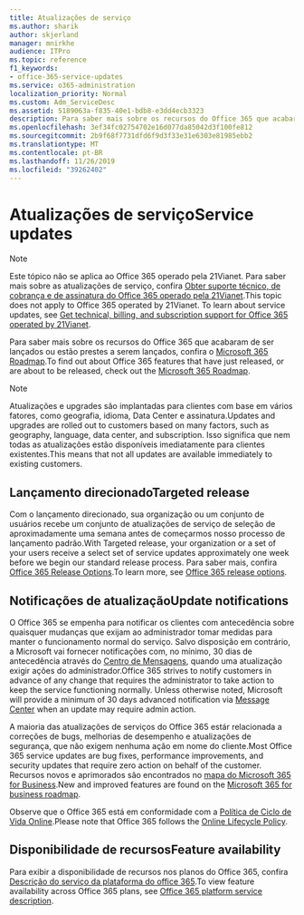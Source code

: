 ```yaml
---
title: Atualizações de serviço
ms.author: sharik
author: skjerland
manager: mnirkhe
audience: ITPro
ms.topic: reference
f1_keywords:
- office-365-service-updates
ms.service: o365-administration
localization_priority: Normal
ms.custom: Adm_ServiceDesc
ms.assetid: 5189063a-f835-40e1-bdb8-e3dd4ecb3323
description: Para saber mais sobre os recursos do Office 365 que acabaram de ser lançados ou estão prestes a serem lançados, confira o Microsoft 365 Roadmap.
ms.openlocfilehash: 3ef34fc02754702e16d077da85042d3f100fe812
ms.sourcegitcommit: 2b9f68f7731dfd6f9d3f33e31e6303e81985ebb2
ms.translationtype: MT
ms.contentlocale: pt-BR
ms.lasthandoff: 11/26/2019
ms.locfileid: "39262402"
---
```

# <a name="service-updates"></a><span data-ttu-id="bf58e-103">Atualizações de serviço</span><span class="sxs-lookup"><span data-stu-id="bf58e-103">Service updates</span></span>

> [!NOTE]
> <span data-ttu-id="bf58e-p101">Este tópico não se aplica ao Office 365 operado pela 21Vianet. Para saber mais sobre as atualizações de serviço, confira [Obter suporte técnico, de cobrança e de assinatura do Office 365 operado pela 21Vianet](https://go.microsoft.com/fwlink/?LinkID=733350&amp;clcid=0x409).</span><span class="sxs-lookup"><span data-stu-id="bf58e-p101">This topic does not apply to Office 365 operated by 21Vianet. To learn about service updates, see [Get technical, billing, and subscription support for Office 365 operated by 21Vianet](https://go.microsoft.com/fwlink/?LinkID=733350&amp;clcid=0x409).</span></span> 
  
<span data-ttu-id="bf58e-106">Para saber mais sobre os recursos do Office 365 que acabaram de ser lançados ou estão prestes a serem lançados, confira o [Microsoft 365 Roadmap](https://go.microsoft.com/fwlink/?LinkId=509914).</span><span class="sxs-lookup"><span data-stu-id="bf58e-106">To find out about Office 365 features that have just released, or are about to be released, check out the [Microsoft 365 Roadmap](https://go.microsoft.com/fwlink/?LinkId=509914).</span></span>
  
> [!NOTE]
> <span data-ttu-id="bf58e-107">Atualizações e upgrades são implantadas para clientes com base em vários fatores, como geografia, idioma, Data Center e assinatura.</span><span class="sxs-lookup"><span data-stu-id="bf58e-107">Updates and upgrades are rolled out to customers based on many factors, such as geography, language, data center, and subscription.</span></span> <span data-ttu-id="bf58e-108">Isso significa que nem todas as atualizações estão disponíveis imediatamente para clientes existentes.</span><span class="sxs-lookup"><span data-stu-id="bf58e-108">This means that not all updates are available immediately to existing customers.</span></span> 
  
## <a name="targeted-release"></a><span data-ttu-id="bf58e-109">Lançamento direcionado</span><span class="sxs-lookup"><span data-stu-id="bf58e-109">Targeted release</span></span>

<span data-ttu-id="bf58e-110">Com o lançamento direcionado, sua organização ou um conjunto de usuários recebe um conjunto de atualizações de serviço de seleção de aproximadamente uma semana antes de começarmos nosso processo de lançamento padrão.</span><span class="sxs-lookup"><span data-stu-id="bf58e-110">With Targeted release, your organization or a set of your users receive a select set of service updates approximately one week before we begin our standard release process.</span></span> <span data-ttu-id="bf58e-111">Para saber mais, confira [Office 365 Release Options](https://docs.microsoft.com/office365/admin/manage/release-options-in-office-365?view=o365-worldwide).</span><span class="sxs-lookup"><span data-stu-id="bf58e-111">To learn more, see [Office 365 release options](https://docs.microsoft.com/office365/admin/manage/release-options-in-office-365?view=o365-worldwide).</span></span> 
  
## <a name="update-notifications"></a><span data-ttu-id="bf58e-112">Notificações de atualização</span><span class="sxs-lookup"><span data-stu-id="bf58e-112">Update notifications</span></span>

<span data-ttu-id="bf58e-p104">O Office 365 se empenha para notificar os clientes com antecedência sobre quaisquer mudanças que exijam ao administrador tomar medidas para manter o funcionamento normal do serviço. Salvo disposição em contrário, a Microsoft vai fornecer notificações com, no mínimo, 30 dias de antecedência através do [Centro de Mensagens](https://docs.microsoft.com/office365/admin/manage/message-center?view=o365-worldwide), quando uma atualização exigir ações do administrador.</span><span class="sxs-lookup"><span data-stu-id="bf58e-p104">Office 365 strives to notify customers in advance of any change that requires the administrator to take action to keep the service functioning normally. Unless otherwise noted, Microsoft will provide a minimum of 30 days advanced notification via [Message Center](https://docs.microsoft.com/office365/admin/manage/message-center?view=o365-worldwide) when an update may require admin action.</span></span> 
  
<span data-ttu-id="bf58e-115">A maioria das atualizações de serviços do Office 365 estár relacionada a correções de bugs, melhorias de desempenho e atualizações de segurança, que não exigem nenhuma ação em nome do cliente.</span><span class="sxs-lookup"><span data-stu-id="bf58e-115">Most Office 365 service updates are bug fixes, performance improvements, and security updates that require zero action on behalf of the customer.</span></span> <span data-ttu-id="bf58e-116">Recursos novos e aprimorados são encontrados no [mapa do Microsoft 365 for Business](https://roadmap.office.com/).</span><span class="sxs-lookup"><span data-stu-id="bf58e-116">New and improved features are found on the [Microsoft 365 for business roadmap](https://roadmap.office.com/).</span></span>
  
<span data-ttu-id="bf58e-117">Observe que o Office 365 está em conformidade com a [Política de Ciclo de Vida Online](https://support.microsoft.com/lifecycle#gp/osslpolicy).</span><span class="sxs-lookup"><span data-stu-id="bf58e-117">Please note that Office 365 follows the [Online Lifecycle Policy](https://support.microsoft.com/lifecycle#gp/osslpolicy).</span></span>
  
## <a name="feature-availability"></a><span data-ttu-id="bf58e-118">Disponibilidade de recursos</span><span class="sxs-lookup"><span data-stu-id="bf58e-118">Feature availability</span></span>

<span data-ttu-id="bf58e-119">Para exibir a disponibilidade de recursos nos planos do Office 365, confira [Descrição do serviço da plataforma do office 365](office-365-platform-service-description.md).</span><span class="sxs-lookup"><span data-stu-id="bf58e-119">To view feature availability across Office 365 plans, see [Office 365 platform service description](office-365-platform-service-description.md).</span></span>
  

